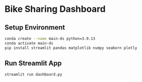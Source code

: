 # Bike Sharing Dashboard

## Setup Environment
```bash
conda create --name main-ds python=3.9.13
conda activate main-ds
pip install streamlit pandas matplotlib numpy seaborn plotly
```

## Run Streamlit App
```bash
streamlit run dashboard.py
```
